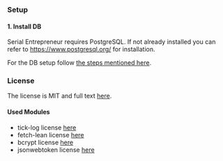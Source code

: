 
### Setup

#### 1. Install DB

Serial Entrepreneur requires PostgreSQL. If not already installed you can refer to https://www.postgresql.org/ for installation.

For the DB setup follow [the steps mentioned here](./database-setup/README.md).



### License

The license is MIT and full text [here](LICENSE).

#### Used Modules

* tick-log license [here](./OtherLicenses/tick-log.txt)
* fetch-lean license [here](./OtherLicenses/fetch-lean.txt)
* bcrypt license [here](./OtherLicenses/bcrypt.txt)
* jsonwebtoken license [here](./OtherLicenses/jsonwebtoken.txt)
